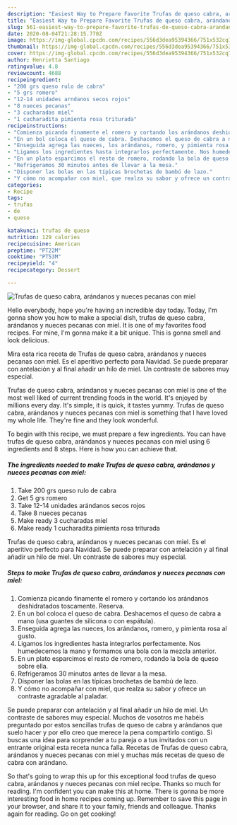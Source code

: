 ```yaml
---
description: "Easiest Way to Prepare Favorite Trufas de queso cabra, arándanos y nueces pecanas con miel"
title: "Easiest Way to Prepare Favorite Trufas de queso cabra, arándanos y nueces pecanas con miel"
slug: 561-easiest-way-to-prepare-favorite-trufas-de-queso-cabra-arandanos-y-nueces-pecanas-con-miel
date: 2020-08-04T21:28:15.770Z
image: https://img-global.cpcdn.com/recipes/556d3dea95394366/751x532cq70/trufas-de-queso-cabra-arandanos-y-nueces-pecanas-con-miel-foto-principal.jpg
thumbnail: https://img-global.cpcdn.com/recipes/556d3dea95394366/751x532cq70/trufas-de-queso-cabra-arandanos-y-nueces-pecanas-con-miel-foto-principal.jpg
cover: https://img-global.cpcdn.com/recipes/556d3dea95394366/751x532cq70/trufas-de-queso-cabra-arandanos-y-nueces-pecanas-con-miel-foto-principal.jpg
author: Henrietta Santiago
ratingvalue: 4.8
reviewcount: 4688
recipeingredient:
- "200 grs queso rulo de cabra"
- "5 grs romero"
- "12-14 unidades arndanos secos rojos"
- "8 nueces pecanas"
- "3 cucharadas miel"
- "1 cucharadita pimienta rosa triturada"
recipeinstructions:
- "Comienza picando finamente el romero y cortando los arándanos deshidratados toscamente. Reserva."
- "En un bol coloca el queso de cabra. Deshacemos el queso de cabra a mano (usa guantes de silicona o con espátula)."
- "Enseguida agrega las nueces, los arándanos, romero, y pimienta rosa al gusto."
- "Ligamos los ingredientes hasta integrarlos perfectamente. Nos humedecemos la mano y formamos una bola con la mezcla anterior."
- "En un plato esparcimos el resto de romero, rodando la bola de queso sobre ella."
- "Refrigeramos 30 minutos antes de llevar a la mesa."
- "Disponer las bolas en las típicas brochetas de bambú de lazo."
- "Y cómo no acompañar con miel, que realza su sabor y ofrece un contraste agradable al paladar."
categories:
- Recipe
tags:
- trufas
- de
- queso

katakunci: trufas de queso 
nutrition: 129 calories
recipecuisine: American
preptime: "PT22M"
cooktime: "PT53M"
recipeyield: "4"
recipecategory: Dessert

---
```



![Trufas de queso cabra, arándanos y nueces pecanas con miel](https://img-global.cpcdn.com/recipes/556d3dea95394366/751x532cq70/trufas-de-queso-cabra-arandanos-y-nueces-pecanas-con-miel-foto-principal.jpg)

Hello everybody, hope you're having an incredible day today. Today, I'm gonna show you how to make a special dish, trufas de queso cabra, arándanos y nueces pecanas con miel. It is one of my favorites food recipes. For mine, I'm gonna make it a bit unique. This is gonna smell and look delicious.

Mira esta rica receta de Trufas de queso cabra, arándanos y nueces pecanas con miel. Es el aperitivo perfecto para Navidad. Se puede preparar con antelación y al final añadir un hilo de miel. Un contraste de sabores muy especial.

Trufas de queso cabra, arándanos y nueces pecanas con miel is one of the most well liked of current trending foods in the world. It's enjoyed by millions every day. It's simple, it is quick, it tastes yummy. Trufas de queso cabra, arándanos y nueces pecanas con miel is something that I have loved my whole life. They're fine and they look wonderful.


To begin with this recipe, we must prepare a few ingredients. You can have trufas de queso cabra, arándanos y nueces pecanas con miel using 6 ingredients and 8 steps. Here is how you can achieve that.

<!--inarticleads1-->

##### The ingredients needed to make Trufas de queso cabra, arándanos y nueces pecanas con miel:

1. Take 200 grs queso rulo de cabra
1. Get 5 grs romero
1. Take 12-14 unidades arándanos secos rojos
1. Take 8 nueces pecanas
1. Make ready 3 cucharadas miel
1. Make ready 1 cucharadita pimienta rosa triturada


Trufas de queso cabra, arándanos y nueces pecanas con miel. Es el aperitivo perfecto para Navidad. Se puede preparar con antelación y al final añadir un hilo de miel. Un contraste de sabores muy especial. 

<!--inarticleads2-->

##### Steps to make Trufas de queso cabra, arándanos y nueces pecanas con miel:

1. Comienza picando finamente el romero y cortando los arándanos deshidratados toscamente. Reserva.
1. En un bol coloca el queso de cabra. Deshacemos el queso de cabra a mano (usa guantes de silicona o con espátula).
1. Enseguida agrega las nueces, los arándanos, romero, y pimienta rosa al gusto.
1. Ligamos los ingredientes hasta integrarlos perfectamente. Nos humedecemos la mano y formamos una bola con la mezcla anterior.
1. En un plato esparcimos el resto de romero, rodando la bola de queso sobre ella.
1. Refrigeramos 30 minutos antes de llevar a la mesa.
1. Disponer las bolas en las típicas brochetas de bambú de lazo.
1. Y cómo no acompañar con miel, que realza su sabor y ofrece un contraste agradable al paladar.


Se puede preparar con antelación y al final añadir un hilo de miel. Un contraste de sabores muy especial. Muchos de vosotros me habéis preguntado por estos sencillas trufas de queso de cabra y arándanos que suelo hacer y por ello creo que merece la pena compartirlo contigo. Si buscas una idea para sorprender a tu pareja o a tus invitados con un entrante original esta receta nunca falla. Recetas de Trufas de queso cabra, arándanos y nueces pecanas con miel y muchas más recetas de queso de cabra con arándano. 

So that's going to wrap this up for this exceptional food trufas de queso cabra, arándanos y nueces pecanas con miel recipe. Thanks so much for reading. I'm confident you can make this at home. There is gonna be more interesting food in home recipes coming up. Remember to save this page in your browser, and share it to your family, friends and colleague. Thanks again for reading. Go on get cooking!
